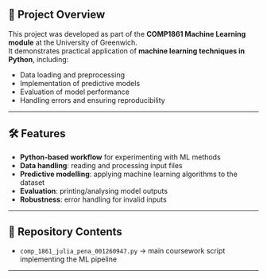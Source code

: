 ## 📌 Project Overview  
This project was developed as part of the **COMP1861 Machine Learning module** at the University of Greenwich.  
It demonstrates practical application of **machine learning techniques in Python**, including:  

- Data loading and preprocessing  
- Implementation of predictive models  
- Evaluation of model performance  
- Handling errors and ensuring reproducibility  

---

## 🛠️ Features  
- **Python-based workflow** for experimenting with ML methods  
- **Data handling**: reading and processing input files  
- **Predictive modelling**: applying machine learning algorithms to the dataset  
- **Evaluation**: printing/analysing model outputs  
- **Robustness**: error handling for invalid inputs  

---

## 📂 Repository Contents  
- `comp_1861_julia_pena_001260947.py` → main coursework script implementing the ML pipeline  

---
